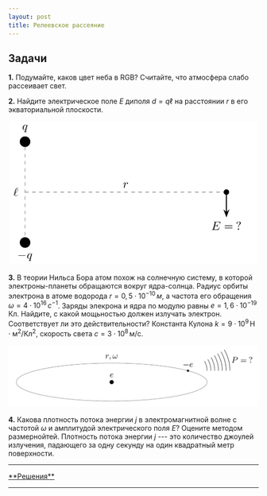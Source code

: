 ```yaml
---
layout: post
title: Релеевское рассеяние
---
```


## Задачи

**1.** Подумайте, каков цвет неба в RGB? Считайте, что атмосфера слабо рассеивает свет.


**2.** Найдите электрическое поле $E$ диполя $d=q\ell$ на расстоянии $r$ в его экваториальной плоскости.

<center><img src="/images/scattering-1.png" width="500"/></center>


**3.** В теории Нильса Бора атом похож на солнечную систему, в которой электроны-планеты обращаются вокруг ядра-солнца. Радиус орбиты электрона в атоме водорода $r=0{,}5\cdot10^{-10}\,м$, а частота его обращения $\omega=4\cdot10^{16}\,с^{-1}$. Заряды элекрона и ядра по модулю равны $e=1{,}6\cdot10^{-19}\,\text{Кл}$. Найдите, с какой мощьностью должен излучать электрон. Соответствует ли это действительности? Константа Кулона $k=9\cdot10^9\,\text{Н$\cdot$м$^2$/Кл$^2$}$, скорость света $c=3\cdot10^8\,\text{м/с}$.

<center><img src="/images/scattering-2.png" width="640"/></center>


**4.** Какова плотность потока энергии $j$ в электромагнитной волне с частотой $\omega$ и амплитудой электрического поля $E$? Оцените методом размернойтей. Плотность потока энергии $j$ --- это количество джоулей излучения, падающего за одну секунду на один квадратный метр поверхности.


<hr> 
<a href="/scattering-ans">**Решения**</a>
<hr> 
